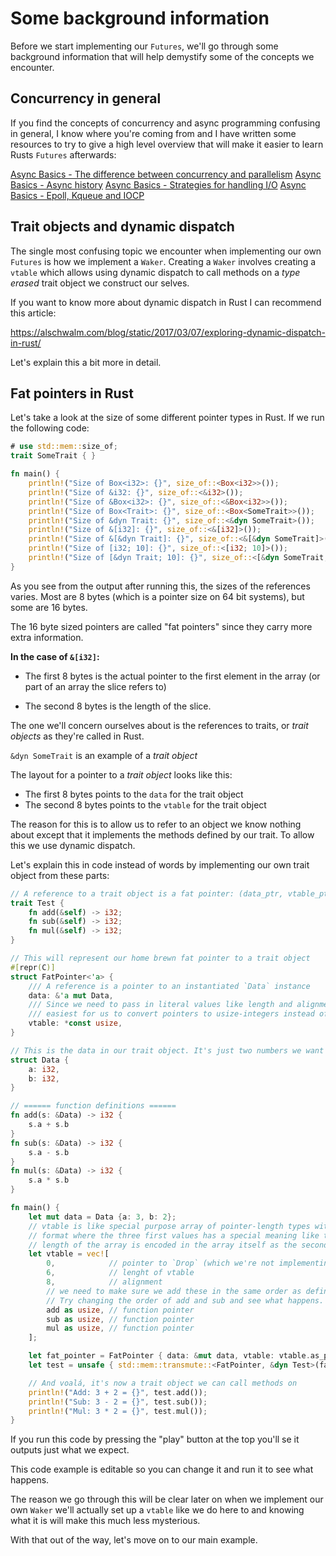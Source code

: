 # Some background information

Before we start implementing our `Futures`, we'll go through some background
information that will help demystify some of the concepts we encounter.

## Concurrency in general

If you find the concepts of concurrency and async programming confusing in
general, I know where you're coming from and I have written some resources to 
try to give a high level overview that will make it easier to learn Rusts 
`Futures` afterwards:

[Async Basics - The difference between concurrency and parallelism](https://cfsamson.github.io/book-exploring-async-basics/1_concurrent_vs_parallel.html)
[Async Basics - Async history](https://cfsamson.github.io/book-exploring-async-basics/2_async_history.html)
[Async Basics - Strategies for handling I/O](https://cfsamson.github.io/book-exploring-async-basics/5_strategies_for_handling_io.html)
[Async Basics - Epoll, Kqueue and IOCP](https://cfsamson.github.io/book-exploring-async-basics/6_epoll_kqueue_iocp.html)

## Trait objects and dynamic dispatch

The single most confusing topic we encounter when implementing our own `Futures`
is how we implement a `Waker`. Creating a `Waker` involves creating a `vtable`
which allows using dynamic dispatch to call methods on a _type erased_ trait 
object we construct our selves.

If you want to know more about dynamic dispatch in Rust I can recommend this article:

https://alschwalm.com/blog/static/2017/03/07/exploring-dynamic-dispatch-in-rust/


Let's explain this a bit more in detail.

## Fat pointers in Rust

Let's take a look at the size of some different pointer types in Rust. If we
run the following code:

```rust
# use std::mem::size_of;
trait SomeTrait { }

fn main() {
    println!("Size of Box<i32>: {}", size_of::<Box<i32>>());
    println!("Size of &i32: {}", size_of::<&i32>());
    println!("Size of &Box<i32>: {}", size_of::<&Box<i32>>());
    println!("Size of Box<Trait>: {}", size_of::<Box<SomeTrait>>());
    println!("Size of &dyn Trait: {}", size_of::<&dyn SomeTrait>());
    println!("Size of &[i32]: {}", size_of::<&[i32]>());
    println!("Size of &[&dyn Trait]: {}", size_of::<&[&dyn SomeTrait]>());
    println!("Size of [i32; 10]: {}", size_of::<[i32; 10]>());
    println!("Size of [&dyn Trait; 10]: {}", size_of::<[&dyn SomeTrait; 10]>());
}
```

As you see from the output after running this, the sizes of the references varies.
Most are 8 bytes (which is a pointer size on 64 bit systems), but some are 16
bytes.

The 16 byte sized pointers are called "fat pointers" since they carry more extra
information. 

**In the case of `&[i32]`:** 

- The first 8 bytes is the actual pointer to the first element in the array
(or part of an array the slice refers to)

- The second 8 bytes is the length of the slice.

The one we'll concern ourselves about is the references to traits, or
_trait objects_ as they're called in Rust.

 `&dyn SomeTrait` is an example of a _trait object_ 
 
 The layout for a pointer to a _trait object_ looks like this: 

- The first 8 bytes points to the `data` for the trait object
- The second 8 bytes points to the `vtable` for the trait object

The reason for this is to allow us to refer to an object we know nothing about
except that it implements the methods defined by our trait. To allow this we use
dynamic dispatch.

Let's explain this in code instead of words by implementing our own trait
object from these parts:

```rust
// A reference to a trait object is a fat pointer: (data_ptr, vtable_ptr)
trait Test {
    fn add(&self) -> i32;
    fn sub(&self) -> i32;
    fn mul(&self) -> i32;
}

// This will represent our home brewn fat pointer to a trait object
#[repr(C)]
struct FatPointer<'a> {
    /// A reference is a pointer to an instantiated `Data` instance
    data: &'a mut Data,
    /// Since we need to pass in literal values like length and alignment it's
    /// easiest for us to convert pointers to usize-integers instead of the other way around.
    vtable: *const usize,
}

// This is the data in our trait object. It's just two numbers we want to operate on.
struct Data {
    a: i32,
    b: i32,
}

// ====== function definitions ======
fn add(s: &Data) -> i32 {
    s.a + s.b
}
fn sub(s: &Data) -> i32 {
    s.a - s.b
}
fn mul(s: &Data) -> i32 {
    s.a * s.b
}

fn main() {
    let mut data = Data {a: 3, b: 2};
    // vtable is like special purpose array of pointer-length types with a fixed
    // format where the three first values has a special meaning like the
    // length of the array is encoded in the array itself as the second value.
    let vtable = vec![
        0,            // pointer to `Drop` (which we're not implementing here)
        6,            // lenght of vtable
        8,            // alignment
        // we need to make sure we add these in the same order as defined in the Trait.
        // Try changing the order of add and sub and see what happens.
        add as usize, // function pointer
        sub as usize, // function pointer 
        mul as usize, // function pointer
    ];

    let fat_pointer = FatPointer { data: &mut data, vtable: vtable.as_ptr()};
    let test = unsafe { std::mem::transmute::<FatPointer, &dyn Test>(fat_pointer) };

    // And voalá, it's now a trait object we can call methods on
    println!("Add: 3 + 2 = {}", test.add());
    println!("Sub: 3 - 2 = {}", test.sub());
    println!("Mul: 3 * 2 = {}", test.mul());
}

```

If you run this code by pressing the "play" button at the top you'll se it
outputs just what we expect. 

This code example is editable so you can change it
and run it to see what happens.

The reason we go through this will be clear later on when we implement our own
`Waker` we'll actually set up a `vtable` like we do here to and knowing what
it is will make this much less mysterious.

With that out of the way, let's move on to our main example.